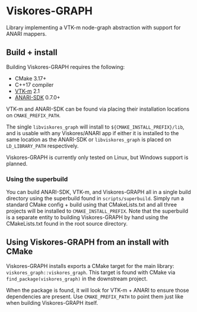 # Viskores-GRAPH

Library implementing a VTK-m node-graph abstraction with support for ANARI
mappers.

## Build + install

Building Viskores-GRAPH requires the following:

- CMake 3.17+
- C++17 compiler
- [VTK-m](https://github.com/Kitware/VTK-m) 2.1
- [ANARI-SDK](https://github.com/KhronosGroup/ANARI-SDK) 0.7.0+

VTK-m and ANARI-SDK can be found via placing their installation locations on
`CMAKE_PREFIX_PATH`.

The single `libviskores_graph` will install to `${CMAKE_INSTALL_PREFIX}/lib`, and is
usable with any Viskores/ANARI app if either it is installed to the same location as
the ANARI-SDK or `libviskores_graph` is placed on `LD_LIBRARY_PATH` respectively.

Viskores-GRAPH is currently only tested on Linux, but Windows support is planned.

### Using the superbuild

You can build ANARI-SDK, VTK-m, and Viskores-GRAPH all in a single build directory
using the superbuild found in `scripts/superbuild`. Simply run a standard
CMake config + build using that CMakeLists.txt and all three projects will be
installed to `CMAKE_INSTALL_PREFIX`. Note that the superbuild is a separate
entity to building Viskores-GRAPH by hand using the CMakeLists.txt found in the
root source directory.

## Using Viskores-GRAPH from an install with CMake

Viskores-GRAPH installs exports a CMake target for the main library:
`viskores_graph::viskores_graph`.  This target is found with CMake via
`find_package(viskores_graph)` in the downstream project.

When the package is found, it will look for VTK-m + ANARI to ensure those
dependencies are present. Use `CMAKE_PREFIX_PATH` to point them just like when
building Viskores-GRAPH itself.
